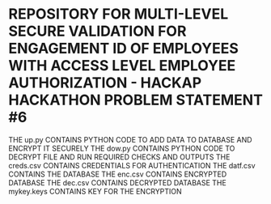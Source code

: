 # REPOSITORY FOR MULTI-LEVEL SECURE VALIDATION FOR ENGAGEMENT ID OF EMPLOYEES WITH ACCESS LEVEL EMPLOYEE AUTHORIZATION - HACKAP HACKATHON PROBLEM STATEMENT #6

THE up.py CONTAINS PYTHON CODE TO ADD DATA TO DATABASE AND ENCRYPT IT SECURELY
THE dow.py CONTAINS PYTHON CODE TO DECRYPT FILE AND RUN REQUIRED CHECKS AND OUTPUTS
THE creds.csv CONTAINS CREDENTIALS FOR AUTHENTICATION
THE datf.csv CONTAINS THE DATABASE
THE enc.csv CONTAINS ENCRYPTED DATABASE
THE dec.csv CONTAINS DECRYPTED DATABASE
THE mykey.keys CONTAINS KEY FOR THE ENCRYPTION
